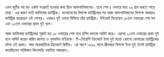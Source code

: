 এমন জুটির পর বড় একটা সংগ্রহই হওয়ার কথা ছিল আফগানিস্তানের। তবে শেষ ৫ ওভারে মাত্র ২৯ রান করতে পারে তারা। এর কারণ প্যাট কামিন্সের হ্যাটট্রিক। বাংলাদেশের বিপক্ষে হ্যাটট্রিকের পর আজ আফগানিস্তানের বিপক্ষে আবারও হ্যাটট্রিক করেছেন এই পেসার। এবারও দুই ওভার মিলিয়ে তাঁর হ্যাটট্রিক। উইকেট নিয়েছেন ১৮তম ওভারের শেষ বল এবং ২০তম ওভারের প্রথম দুই বলে।

আজ কামিন্সের হ্যাটট্রিকের শুরুটা হয় ১৮ ওভারের শেষ বলে রশিদ খানকে আউট করে। এরপর ২০তম ওভারের প্রথম দুই বলে আউট করেন করিম জানাত ও গুলবদিন নাইবকে। টি-টোয়েন্টি ক্রিকেটে টানা দুই ম্যাচে কোনো বোলারের হ্যাটট্রিকের ঘটনা এই প্রথম। আর আন্তর্জাতিক ক্রিকেটে দ্বিতীয়। এর আগে ১৯৯৯ সালে শ্রীলঙ্কার বিপক্ষে টানা দুই টেস্টে হ্যাটট্রিক করেছিলেন পাকিস্তান কিংবদন্তি ওয়াসিম আকরাম।
